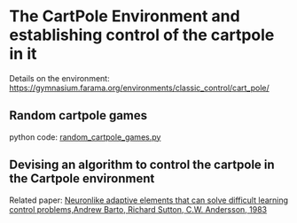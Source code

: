 # The CartPole Environment and establishing control of the cartpole in it

Details on the environment: https://gymnasium.farama.org/environments/classic_control/cart_pole/


## Random cartpole games

python code: [random_cartpole_games.py](https://github.com/dimitarpg13/gymnasium-demo/blob/main/gymnasium_demo/random_cartpole_games.py)


## Devising an algorithm to control the cartpole in the Cartpole environment

Related paper: [Neuronlike adaptive elements that can solve difficult learning control problems,Andrew Barto, Richard Sutton, C.W. Andersson, 1983](https://github.com/dimitarpg13/gymnasium-demo/blob/main/docs/Neuronlike_adaptive_elements_that_can_solve_difficult_learning_control_problems_Barto1983.pdf)



